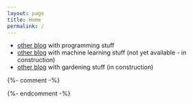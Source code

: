 ```yaml
---
layout: page
title: Home
permalink: /
---
```


<!-- # Marie Zufferey -->

- [other blog](http://mzuer.github.io) with programming stuff
- [other blog](http://marzuf.github.io) with machine learning stuff (not yet available - in construction)
- [other blog](http://ideesdurables.github.io) with gardening stuff (in construction)


<!-- <iframe width="560" height="315" src="https://www.youtube.com/embed/pEc5hSP0rO0" frameborder="0" gesture="media" allow="encrypted-media" allowfullscreen></iframe> -->
 
{%- comment -%}
<!-- To know more about me, you can have a look at [my curriculum](#) and check [some of my other interests](#). -->
{%- endcomment -%}
